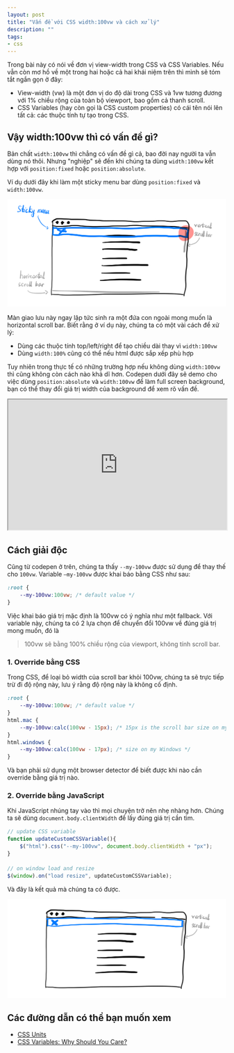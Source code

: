 ```yaml
---
layout: post
title: "Vấn đề với CSS width:100vw và cách xử lý"
description: ""
tags:
- css
---
```


Trong bài này có nói về đơn vị view-width trong CSS và CSS Variables. Nếu vẫn còn mơ hồ về một trong hai hoặc cả hai
khái niệm trên thì mình sẽ tóm tắt ngắn gọn ở đây:

- View-width (vw) là một đơn vị do độ dài trong CSS và 1vw tương đương với 1% chiều rộng của toàn bộ viewport, bao gồm
  cả thanh scroll.
- CSS Variables (hay còn gọi là CSS custom properties) có cái tên nói lên tất cả: các thuộc tính tự tạo trong CSS.

## Vậy width:100vw thì có vấn đề gì?

Bản chất `width:100vw` thì chẳng có vấn đề gì cả, bao đời nay người ta vẫn dùng nó thôi. Nhưng "nghiệp" sẽ đến khi chúng
ta dùng `width:100vw` kết hợp với `position:fixed` hoặc `position:absolute`.

Ví dụ dưới đây khi làm một sticky menu bar dùng `position:fixed` và `width:100vw`.

![Issue](/assets/posts/2021-07-16-van-de-voi-css-width100vw-va-cach-xu-ly/issue.jpeg "Issue")

Màn giao lưu này ngay lập tức sinh ra một đứa con ngoài mong muốn là horizontal scroll bar. Biết rằng ở ví dụ này, chúng
ta có một vài cách để xử lý:

- Dùng các thuộc tính top/left/right để tạo chiều dài thay vì `width:100vw`
- Dùng `width:100%` cũng có thể nếu html được sắp xếp phù hợp

Tuy nhiên trong thực tế có những trường hợp nếu không dùng `width:100vw` thì cũng không còn cách nào khả dĩ hơn. Codepen
dưới đây sẽ demo cho việc dùng `position:absolute` và `width:100vw` để làm full screen background, bạn có thể thay đổi
giá trị width của background để xem rõ vấn đề.

<iframe src="https://codepen.io/phucbui/pen/mdmWvXy"
style="width:100%; height:300px;"
> </iframe>

## Cách giải độc

Cũng từ codepen ở trên, chúng ta thấy `--my-100vw` được sử dụng để thay thế cho `100vw`. Variable `—my-100vw` được khai
báo bằng CSS như sau:

```css
:root {
    --my-100vw:100vw; /* default value */
}
```

Việc khai báo giá trị mặc định là 100vw có ý nghĩa như một fallback. Với variable này, chúng ta có 2 lựa chọn để chuyển
đổi 100vw về đúng giá trị mong muốn, đó là

> 100vw sẽ bằng 100% chiều rộng của viewport, không tính scroll bar.

### 1. Override bằng CSS

Trong CSS, để loại bỏ width của scroll bar khỏi 100vw, chúng ta sẽ trực tiếp trừ đi độ rộng này, lưu ý rằng độ rộng này
là không cố định.

```css
:root {
    --my-100vw:100vw; /* default value */
}
html.mac {
    --my-100vw:calc(100vw - 15px); /* 15px is the scroll bar size on my MAC */
}
html.windows {
    --my-100vw:calc(100vw - 17px); /* size on my Windows */
}
```

Và bạn phải sử dụng một browser detector để biết được khi nào cần override bằng giá trị nào.

### 2. Override bằng JavaScript

Khi JavaScript nhúng tay vào thì mọi chuyện trở nên nhẹ nhàng hơn. Chúng ta sẽ dùng `document.body.clientWidth` để lấy
đúng giá trị cần tìm.

```jsx
// update CSS variable
function updateCustomCSSVariable(){
    $("html").css("--my-100vw", document.body.clientWidth + "px");
}

// on window load and resize
$(window).on("load resize", updateCustomCSSVariable);
```

Và đây là kết quả mà chúng ta có được.

![Issue solved](/assets/posts/2021-07-16-van-de-voi-css-width100vw-va-cach-xu-ly/issue-solved.jpeg "Issue solved")

## Các đường dẫn có thể bạn muốn xem

- [CSS Units](https://www.w3schools.com/cssref/css_units.asp)
- [CSS Variables: Why Should You Care?](https://developers.google.com/web/updates/2016/02/css-variables-why-should-you-care)